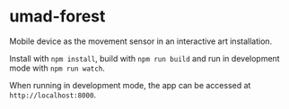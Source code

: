 # umad-forest
Mobile device as the movement sensor in an interactive art installation.

Install with `npm install`, build with `npm run build` and run in development mode with `npm run watch`.

When running in development mode, the app can be accessed at `http://localhost:8000`.
